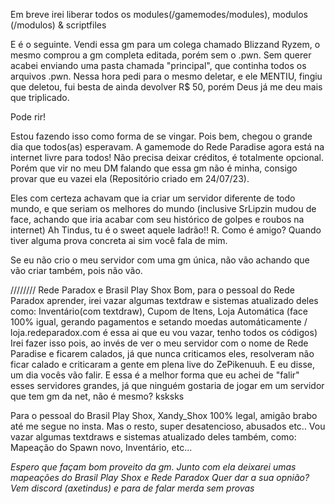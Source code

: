 Em breve irei liberar todos os modules(/gamemodes/modules), modulos (/modulos) & scriptfiles

E é o seguinte. Vendi essa gm para um colega chamado Blizzand Ryzem, o mesmo comprou a gm completa editada, porém sem o .pwn. Sem querer acabei enviando uma pasta chamada "principal", que continha todos os arquivos .pwn.
Nessa hora pedi para o mesmo deletar, e ele MENTIU, fingiu que deletou, fui besta de ainda devolver R$ 50, porém Deus já me deu mais que triplicado.

Pode rir!

Estou fazendo isso como forma de se vingar. Pois bem, chegou o grande dia que todos(as) esperavam.
A gamemode do Rede Paradise agora está na internet livre para todos!
Não precisa deixar créditos, é totalmente opcional. Porém que vir no meu DM falando que essa gm não é minha, consigo provar que eu vazei ela (Repositório criado em 24/07/23).

Eles com certeza achavam que ia criar um servidor diferente de todo mundo, e que seriam os melhores do mundo (inclusive SrLipzin mudou de face, achando que iria acabar com seu histórico de golpes e roubos na internet)
Ah Tindus, tu é o sweet aquele ladrão!! R. Como é amigo? Quando tiver alguma prova concreta ai sim você fala de mim.

Se eu não crio o meu servidor com uma gm única, não vão achando que vão criar também, pois não vão.

//////// Rede Paradox e Brasil Play Shox
Bom, para o pessoal do Rede Paradox aprender, irei vazar algumas textdraw e sistemas atualizado deles como: Inventário(com textdraw), Cupom de Itens, Loja Automática (face 100% igual, gerando pagamentos e setando moedas automáticamente / loja.redeparadox.com é essa ai que eu vou vazar, tenho todos os códigos)
Irei fazer isso pois, ao invés de ver o meu servidor com o nome de Rede Paradise e ficarem calados, já que nunca criticamos eles, resolveram não ficar calado e criticaram a gente em plena live do ZePikenuuh. E eu disse, um dia vocês vão falir.
E essa é a melhor forma que eu achei de "falir" esses servidores grandes, já que ninguém gostaria de jogar em um servidor que tem gm da net, não é mesmo? ksksks

Para o pessoal do Brasil Play Shox, Xandy_Shox 100% legal, amigão brabo até me segue no insta.
Mas o resto, super desatencioso, abusados etc.. Vou vazar algumas textdraws e sistemas atualizado deles também, como: Mapeação do Spawn novo, Inventário, etc...

*Espero que façam bom proveito da gm. Junto com ela deixarei umas mapeações do Brasil Play Shox e Rede Paradox*
*Quer dar a sua opnião? Vem discord (axetindus) e para de falar merda sem provas*
